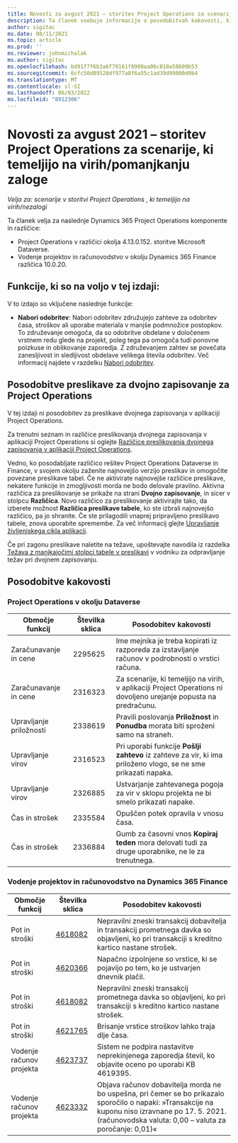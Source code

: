 ```yaml
---
title: Novosti za avgust 2021 – storitev Project Operations za scenarije, ki temeljijo na virih/pomanjkanju zaloge
description: Ta članek vsebuje informacije o posodobitvah kakovosti, ki so na voljo v izdaji Project Operations avgusta 2021 za scenarije, ki temeljijo na virih/brez zalog.
author: sigitac
ms.date: 08/11/2021
ms.topic: article
ms.prod: ''
ms.reviewer: johnmichalak
ms.author: sigitac
ms.openlocfilehash: bd91f7f6b3a6f78161f8900aa06c810a58609b53
ms.sourcegitcommit: 6cfc50d89528df977a8f6a55c1ad39d99800d9b4
ms.translationtype: MT
ms.contentlocale: sl-SI
ms.lasthandoff: 06/03/2022
ms.locfileid: "8912306"
---
```

# <a name="whats-new-august-2021---project-operations-for-resourcenon-stocked-based-scenarios"></a>Novosti za avgust 2021 – storitev Project Operations za scenarije, ki temeljijo na virih/pomanjkanju zaloge

*Velja za: scenarije v storitvi Project Operations , ki temeljijo na virih/nezalogi*

Ta članek velja za naslednje Dynamics 365 Project Operations komponente in različice:

   - Project Operations v različici okolja 4.13.0.152. storitve Microsoft Dataverse.
   - Vodenje projektov in računovodstvo v okolju Dynamics 365 Finance različica 10.0.20.

## <a name="features-included-in-this-release"></a>Funkcije, ki so na voljo v tej izdaji:

V to izdajo so vključene naslednje funkcije:

- **Nabori odobritev**: Nabori odobritev združujejo zahteve za odobritev časa, stroškov ali uporabe materiala v manjše podmnožice postopkov. To združevanje omogoča, da so odobritve obdelane v določenem vrstnem redu glede na projekt, poleg tega pa omogoča tudi ponovne poizkuse in oblikovanje zaporedja. Z združevanjem zahtev se povečata zanesljivost in sledljivost obdelave velikega števila odobritev. Več informacij najdete v razdelku [Nabori odobritev](../approvals/approval-sets.md).

## <a name="project-operations-dual-write-maps-updates"></a>Posodobitve preslikave za dvojno zapisovanje za Project Operations

V tej izdaji ni posodobitev za preslikave dvojnega zapisovanja v aplikaciji Project Operations.

Za trenutni seznam in različice preslikovanja dvojnega zapisovanja v aplikaciji Project Operations si oglejte [Različice preslikovanja dvojnega zapisovanja v aplikaciji Project Operations](../environment/resource-dual-write-maps.md).

Vedno, ko posodabljate različico rešitev Project Operations Dataverse in Finance, v svojem okolju zaženite najnovejšo verzijo preslikav in omogočite povezane preslikave tabel. Če ne aktivirate najnovejše različice preslikave, nekatere funkcije in zmogljivosti morda ne bodo delovale pravilno. Aktivna različica za preslikovanje se prikaže na strani **Dvojno zapisovanje**, in sicer v stolpcu **Različica**. Novo različico za preslikovanje aktivirajte tako, da izberete možnost **Različica preslikave tabele**, ko ste izbrali najnovejšo različico, pa jo shranite. Če ste prilagodili vnaprej pripravljeno preslikavo tabele, znova uporabite spremembe. Za več informacij glejte [Upravljanje življenjskega cikla aplikacij](/dynamics365/fin-ops-core/dev-itpro/data-entities/dual-write/app-lifecycle-management).

Če pri zagonu preslikave naletite na težave, upoštevajte navodila iz razdelka [Težava z manjkajočimi stolpci tabele v preslikavi](/dynamics365/fin-ops-core/dev-itpro/data-entities/dual-write/dual-write-troubleshooting-finops-upgrades#missing-table-columns-issue-on-maps) v vodniku za odpravljanje težav pri dvojnem zapisovanju.

## <a name="quality-updates"></a>Posodobitve kakovosti

### <a name="project-operations-on-dataverse"></a>Project Operations v okolju Dataverse

| **Območje funkcij** | **Številka sklica** | **Posodobitev kakovosti** |
| --- | --- | --- |
| Zaračunavanje in cene | 2295625 | Ime mejnika je treba kopirati iz razporeda za izstavljanje računov v podrobnosti o vrstici računa. |
| Zaračunavanje in cene | 2316323 | Za scenarije, ki temeljijo na virih, v aplikaciji Project Operations ni dovoljeno urejanje popusta na predračunu. |
| Upravljanje priložnosti | 2338619 | Pravili poslovanja **Priložnost** in **Ponudba** morata biti sproženi samo na straneh. |
| Upravljanje virov | 2316523 | Pri uporabi funkcije **Pošlji zahtevo** iz zahteve za vir, ki ima priloženo vlogo, se ne sme prikazati napaka. |
| Upravljanje virov | 2326885 | Ustvarjanje zahtevanega pogoja za vir v sklopu projekta ne bi smelo prikazati napake. |
| Čas in strošek | 2335584 | Opuščen potek opravila v vnosu časa. |
| Čas in strošek | 2336884 | Gumb za časovni vnos **Kopiraj teden** mora delovati tudi za druge uporabnike, ne le za trenutnega. |


### <a name="project-management-and-accounting-on-dynamics-365-finance"></a>Vodenje projektov in računovodstvo na Dynamics 365 Finance

| Območje funkcij | Številka sklica | Posodobitev kakovosti |
| --- | --- | --- |
| Pot in stroški | [4618082](https://fix.lcs.dynamics.com/Issue/Details?kb=4618082&amp;bugId=583101&amp;dbType=3&amp;qc=9c85ac8ca1e5e9cd07fac9e9aa2cb0914724e28b86ad3339dacf7741f554c605) | Nepravilni zneski transakcij dobavitelja in transakcij prometnega davka so objavljeni, ko pri transakciji s kreditno kartico nastane strošek. |
| Pot in stroški | [4620366](https://fix.lcs.dynamics.com/Issue/Details?kb=4620366&amp;bugId=579485&amp;dbType=3&amp;qc=e864789bd95505ea624c537d585bf113c2de60b97c88439d44693dbd85aa8e92) | Napačno izpolnjene so vrstice, ki se pojavijo po tem, ko je ustvarjen dnevnik plačil. |
| Pot in stroški | [4618082](https://fix.lcs.dynamics.com/Issue/Details?kb=4618082&amp;bugId=583101&amp;dbType=3&amp;qc=9c85ac8ca1e5e9cd07fac9e9aa2cb0914724e28b86ad3339dacf7741f554c605) | Nepravilni zneski transakcij prometnega davka so objavljeni, ko pri transakciji s kreditno kartico nastane strošek. |
| Pot in stroški | [4621765](https://fix.lcs.dynamics.com/Issue/Details?kb=4621765&amp;bugId=587306&amp;dbType=3&amp;qc=6fbfad0123d4e95eaf8d5a5a2f6c354577c991b7905c852ab02d1f94e728a876) | Brisanje vrstice stroškov lahko traja dlje časa. |
| Vodenje računov projekta | [4623737](https://fix.lcs.dynamics.com/Issue/Details?kb=4623737&amp;bugId=598109&amp;dbType=3&amp;qc=4101fc5865201e21815299f2ff11ae46d5d5370510868df86c25ee09a8ca1a0c) | Sistem ne podpira nastavitve neprekinjenega zaporedja števil, ko objavite oceno po uporabi KB 4619395. |
| Vodenje računov projekta | [4623332](https://fix.lcs.dynamics.com/Issue/Details?kb=4623332&amp;bugId=586034&amp;dbType=3&amp;qc=2f64bb1977c4a9c9dd2ce9de7e72230b86eca14b6295c5bbfb614ea97ad81caf) | Objava računov dobavitelja morda ne bo uspešna, pri čemer se bo prikazalo sporočilo o napaki: »Transakcije na kuponu niso izravnane po 17. 5. 2021. (računovodska valuta: 0,00 – valuta za poročanje: 0,01)« |
